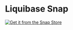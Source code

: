 # Liquibase Snap

[![Get it from the Snap Store](https://snapcraft.io/static/images/badges/en/snap-store-black.svg)](https://snapcraft.io/liquibase-database-migration)
